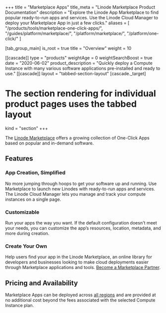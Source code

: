 +++
title = "Marketplace Apps"
title_meta = "Linode Marketplace Product Documentation"
description = "Explore the Linode App Marketplace to find popular ready-to-run apps and services. Use the Linode Cloud Manager to deploy your Marketplace App in just a few clicks."
aliases = [
  "/products/tools/marketplace-one-click-apps/",
  "/guides/platform/marketplace/",
  "/platform/marketplace/",
  "/platform/one-click/"
]

[tab_group_main]
is_root = true
title = "Overview"
weight = 10

[[cascade]]
type = "products"
weightAge = 0
weightSearchBoost = true
date = "2020-06-02"
product_description = "Quickly deploy a Compute Instance with many various software applications pre-installed and ready to use."
[[cascade]]
layout = "tabbed-section-layout"
[cascade._target]
# The section rendering for individual product pages uses the tabbed layout
kind = "section"
+++

The [Linode Marketplace](https://www.linode.com/marketplace/) offers a growing collection of One-Click Apps based on popular and in-demand software.

## Features

### App Creation, Simplified

No more jumping through hoops to get your software up and running. Use Marketplace to launch new Linodes with ready-to-run apps and services. The Linode Cloud Manager lets you manage and track your compute instances on a single page.

### Customizable

Run your apps the way you want. If the default configuration doesn't meet your needs, you can customize the app’s resources, location, metadata, and more during creation.

### Create Your Own

Help users find your app in the Linode Marketplace, an online library for developers and businesses looking to make cloud deployments easier through Marketplace applications and tools. [Become a Marketplace Partner](https://www.linode.com/marketplace/app-partners/).

## Pricing and Availability

Marketplace Apps can be deployed across [all regions](https://www.linode.com/global-infrastructure/) and are provided at no additional cost beyond the fees associated with the selected Compute Instance plan.
